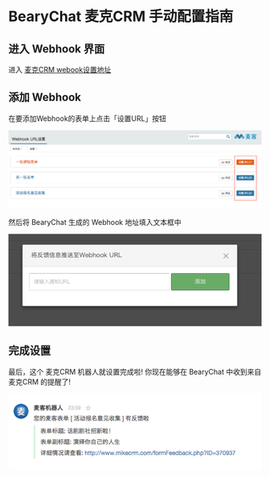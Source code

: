 # BearyChat 麦克CRM 手动配置指南

## 进入 Webhook 界面

进入 [麦克CRM webook设置地址](http://www.mikecrm.com/webhookSetting.php)

## 添加 Webhook

在要添加Webhook的表单上点击「设置URL」按钮

![](/images/tutorial/mikecrm_webhook_setting.png)

然后将 BearyChat 生成的 Webhook 地址填入文本框中

![](/images/tutorial/mikecrm_add_webhook.png)

## 完成设置

最后，这个 麦克CRM 机器人就设置完成啦! 你现在能够在 BearyChat 中收到来自 麦克CRM 的提醒了!

![](/images/tutorial/mikecrm_notify_sample.png)
